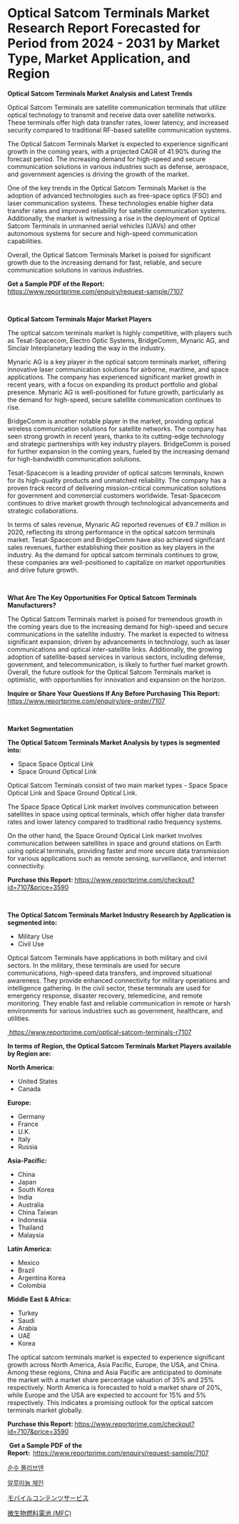 <p><h1>Optical Satcom Terminals Market Research Report Forecasted for Period from 2024 -  2031 by Market Type, Market Application, and Region</h1></p><p><strong>Optical Satcom Terminals Market Analysis and Latest Trends</strong></p>
<p><p>Optical Satcom Terminals are satellite communication terminals that utilize optical technology to transmit and receive data over satellite networks. These terminals offer high data transfer rates, lower latency, and increased security compared to traditional RF-based satellite communication systems.</p><p>The Optical Satcom Terminals Market is expected to experience significant growth in the coming years, with a projected CAGR of 41.90% during the forecast period. The increasing demand for high-speed and secure communication solutions in various industries such as defense, aerospace, and government agencies is driving the growth of the market.</p><p>One of the key trends in the Optical Satcom Terminals Market is the adoption of advanced technologies such as free-space optics (FSO) and laser communication systems. These technologies enable higher data transfer rates and improved reliability for satellite communication systems. Additionally, the market is witnessing a rise in the deployment of Optical Satcom Terminals in unmanned aerial vehicles (UAVs) and other autonomous systems for secure and high-speed communication capabilities.</p><p>Overall, the Optical Satcom Terminals Market is poised for significant growth due to the increasing demand for fast, reliable, and secure communication solutions in various industries.</p></p>
<p><strong>Get a Sample PDF of the Report:&nbsp;</strong> <a href="https://www.reportprime.com/enquiry/request-sample/7107">https://www.reportprime.com/enquiry/request-sample/7107</a></p>
<p>&nbsp;</p>
<p><strong>Optical Satcom Terminals Major Market Players</strong></p>
<p><p>The optical satcom terminals market is highly competitive, with players such as Tesat-Spacecom, Electro Optic Systems, BridgeComm, Mynaric AG, and Sinclair Interplanetary leading the way in the industry. </p><p>Mynaric AG is a key player in the optical satcom terminals market, offering innovative laser communication solutions for airborne, maritime, and space applications. The company has experienced significant market growth in recent years, with a focus on expanding its product portfolio and global presence. Mynaric AG is well-positioned for future growth, particularly as the demand for high-speed, secure satellite communication continues to rise.</p><p>BridgeComm is another notable player in the market, providing optical wireless communication solutions for satellite networks. The company has seen strong growth in recent years, thanks to its cutting-edge technology and strategic partnerships with key industry players. BridgeComm is poised for further expansion in the coming years, fueled by the increasing demand for high-bandwidth communication solutions.</p><p>Tesat-Spacecom is a leading provider of optical satcom terminals, known for its high-quality products and unmatched reliability. The company has a proven track record of delivering mission-critical communication solutions for government and commercial customers worldwide. Tesat-Spacecom continues to drive market growth through technological advancements and strategic collaborations.</p><p>In terms of sales revenue, Mynaric AG reported revenues of €9.7 million in 2020, reflecting its strong performance in the optical satcom terminals market. Tesat-Spacecom and BridgeComm have also achieved significant sales revenues, further establishing their position as key players in the industry. As the demand for optical satcom terminals continues to grow, these companies are well-positioned to capitalize on market opportunities and drive future growth.</p></p>
<p>&nbsp;</p>
<p><strong>What Are The Key Opportunities For Optical Satcom Terminals Manufacturers?</strong></p>
<p><p>The Optical Satcom Terminals market is poised for tremendous growth in the coming years due to the increasing demand for high-speed and secure communications in the satellite industry. The market is expected to witness significant expansion, driven by advancements in technology, such as laser communications and optical inter-satellite links. Additionally, the growing adoption of satellite-based services in various sectors, including defense, government, and telecommunication, is likely to further fuel market growth. Overall, the future outlook for the Optical Satcom Terminals market is optimistic, with opportunities for innovation and expansion on the horizon.</p></p>
<p><strong>Inquire or Share Your Questions If Any Before Purchasing This Report:</strong> <a href="https://www.reportprime.com/enquiry/pre-order/7107">https://www.reportprime.com/enquiry/pre-order/7107</a></p>
<p>&nbsp;</p>
<p><strong>Market Segmentation</strong></p>
<p><strong>The Optical Satcom Terminals Market Analysis by types is segmented into:</strong></p>
<p><ul><li>Space Space Optical Link</li><li>Space Ground Optical Link</li></ul></p>
<p><p>Optical Satcom Terminals consist of two main market types - Space Space Optical Link and Space Ground Optical Link. </p><p>The Space Space Optical Link market involves communication between satellites in space using optical terminals, which offer higher data transfer rates and lower latency compared to traditional radio frequency systems. </p><p>On the other hand, the Space Ground Optical Link market involves communication between satellites in space and ground stations on Earth using optical terminals, providing faster and more secure data transmission for various applications such as remote sensing, surveillance, and internet connectivity.</p></p>
<p><strong>Purchase this Report:&nbsp;</strong><a href="https://www.reportprime.com/checkout?id=7107&price=3590">https://www.reportprime.com/checkout?id=7107&price=3590</a></p>
<p>&nbsp;</p>
<p><strong>The Optical Satcom Terminals Market Industry Research by Application is segmented into:</strong></p>
<p><ul><li>Military Use</li><li>Civil Use</li></ul></p>
<p><p>Optical Satcom Terminals have applications in both military and civil sectors. In the military, these terminals are used for secure communications, high-speed data transfers, and improved situational awareness. They provide enhanced connectivity for military operations and intelligence gathering. In the civil sector, these terminals are used for emergency response, disaster recovery, telemedicine, and remote monitoring. They enable fast and reliable communication in remote or harsh environments for various industries such as government, healthcare, and utilities.</p></p>
<p><a href="https://www.reportprime.com/optical-satcom-terminals-r7107">&nbsp;https://www.reportprime.com/optical-satcom-terminals-r7107</a></p>
<p><strong>In terms of Region, the Optical Satcom Terminals Market Players available by Region are:</strong></p>
<p>
    <p> <strong> North America: </strong>
        <ul>
            <li>United States</li>
            <li>Canada</li>
        </ul>
        </p> 
    <p> <strong> Europe: </strong>
        <ul>
            <li>Germany</li>
            <li>France</li>
            <li>U.K.</li>
            <li>Italy</li>
            <li>Russia</li>
        </ul>
        </p> 
    <p> <strong> Asia-Pacific: </strong>
        <ul>
            <li>China</li>
            <li>Japan</li>
            <li>South Korea</li>
            <li>India</li>
            <li>Australia</li>
            <li>China Taiwan</li>
            <li>Indonesia</li>
            <li>Thailand</li>
            <li>Malaysia</li>
        </ul>
        </p> 
    <p> <strong> Latin America: </strong>
        <ul>
            <li>Mexico</li>
            <li>Brazil</li>
            <li>Argentina Korea</li>
            <li>Colombia</li>
        </ul>
        </p> 
    <p> <strong> Middle East & Africa: </strong>
        <ul>
            <li>Turkey</li>
            <li>Saudi</li>
            <li>Arabia</li>
            <li>UAE</li>
            <li>Korea</li>
        </ul>
    </p>
    </p>
<p><p>The optical satcom terminals market is expected to experience significant growth across North America, Asia Pacific, Europe, the USA, and China. Among these regions, China and Asia Pacific are anticipated to dominate the market with a market share percentage valuation of 35% and 25% respectively. North America is forecasted to hold a market share of 20%, while Europe and the USA are expected to account for 15% and 5% respectively. This indicates a promising outlook for the optical satcom terminals market globally.</p></p>
<p><strong>Purchase this Report: </strong><a href="https://www.reportprime.com/checkout?id=7107&price=3590">https://www.reportprime.com/checkout?id=7107&price=3590</a></p>
<p>&nbsp;<strong>Get a Sample PDF of the Report:&nbsp;&nbsp;</strong><a href="https://www.reportprime.com/enquiry/request-sample/7107">https://www.reportprime.com/enquiry/request-sample/7107</a></p>
<p><strong></strong></p>
<p><p><a href="https://medium.com/@conormarvin1936/%EC%88%9C%EC%88%98-%EB%AA%B0%EB%A6%AC%EB%B8%8C%EB%8D%B4-%EC%8B%9C%EC%9E%A5%EC%9D%80-%EC%8B%9C%EC%9E%A5-%EC%A0%90%EC%9C%A0%EC%9C%A8-%EC%8B%9C%EC%9E%A5-%EB%8F%99%ED%96%A5-%EB%B0%8F-%EC%8B%9C%EC%9E%A5-%EC%84%B1%EC%9E%A5%EC%97%90-%EA%B4%80%ED%95%9C-%EC%A0%95%EB%B3%B4%EB%A5%BC-%EC%A0%9C%EA%B3%B5%ED%95%A9%EB%8B%88%EB%8B%A4-dd240499b3ba">순수 몰리브덴</a></p><p><a href="https://medium.com/@gustavorn8776/%EC%95%8C%EB%A3%A8%EB%AF%B8%EB%8A%84-%EC%B2%B4%EC%9D%B8-%EC%8B%9C%EC%9E%A5-%EA%B2%BD%EC%9F%81-%EB%B6%84%EC%84%9D-%EC%8B%9C%EC%9E%A5-%ED%8A%B8%EB%A0%8C%EB%93%9C-%EB%B0%8F-2031%EB%85%84%EA%B9%8C%EC%A7%80%EC%9D%98-%EC%98%88%EC%B8%A1-75d1b0c1c296">알루미늄 체인</a></p><p><a href="https://medium.com/@josuehezog2023/%E3%83%A2%E3%83%90%E3%82%A4%E3%83%AB%E3%82%B3%E3%83%B3%E3%83%86%E3%83%B3%E3%83%84%E3%82%B5%E3%83%BC%E3%83%93%E3%82%B9%E5%B8%82%E5%A0%B4%E3%83%AC%E3%83%9D%E3%83%BC%E3%83%88%E3%81%AB%E3%82%88%E3%82%8B%E3%81%A8-%E3%81%93%E3%81%AE%E5%B8%82%E5%A0%B4%E3%81%AE%E6%9C%80%E6%96%B0%E3%81%AE%E3%83%88%E3%83%AC%E3%83%B3%E3%83%89%E3%81%A8%E6%88%90%E9%95%B7%E6%A9%9F%E4%BC%9A%E3%81%8C%E6%98%8E%E3%82%89%E3%81%8B%E3%81%AB%E3%81%AA%E3%81%A3%E3%81%A6%E3%81%84%E3%81%BE%E3%81%99-e04cda7d31e6">モバイルコンテンツサービス</a></p><p><a href="https://medium.com/@stevencornish04/%E5%BE%AE%E7%94%9F%E7%89%A9%E7%87%83%E6%96%99%E9%9B%BB%E6%B1%A0-mfc-%E5%B8%82%E5%A0%B4%E6%8F%90%E4%BE%9B%E5%B8%82%E5%A0%B4%E4%BB%BD%E9%A1%8D-%E5%B8%82%E5%A0%B4%E8%B6%A8%E5%8B%A2%E5%92%8C%E5%B8%82%E5%A0%B4%E5%A2%9E%E9%95%B7%E4%BF%A1%E6%81%AF-90b4914e66ee">微生物燃料電池 (MFC)</a></p></p>